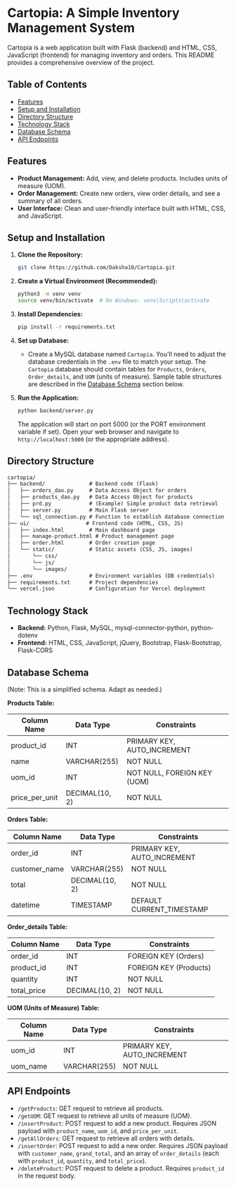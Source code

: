 
# Cartopia: A Simple Inventory Management System

Cartopia is a web application built with Flask (backend) and HTML, CSS, JavaScript (frontend) for managing inventory and orders.  This README provides a comprehensive overview of the project.

## Table of Contents

- [Features](#features)
- [Setup and Installation](#setup-and-installation)
- [Directory Structure](#directory-structure)
- [Technology Stack](#technology-stack)
- [Database Schema](#database-schema)
- [API Endpoints](#api-endpoints)


## Features

- **Product Management:** Add, view, and delete products.  Includes units of measure (UOM).
- **Order Management:** Create new orders, view order details, and see a summary of all orders.
- **User Interface:** Clean and user-friendly interface built with HTML, CSS, and JavaScript.


## Setup and Installation

1. **Clone the Repository:**

   ```bash
   git clone https://github.com/Daksha10/Cartopia.git
     ```

2. **Create a Virtual Environment (Recommended):**

   ```bash
   python3 -m venv venv
   source venv/bin/activate  # On Windows: venv\Scripts\activate
     ```

3. **Install Dependencies:**

   ```bash
   pip install -r requirements.txt
     ```

4. **Set up Database:**

   - Create a MySQL database named `Cartopia`.  You'll need to adjust the database credentials in the `.env` file to match your setup.  The `Cartopia` database should contain tables for `Products`, `Orders`, `Order_details`, and `UOM` (units of measure).  Sample table structures are described in the [Database Schema](#database-schema) section below.

5. **Run the Application:**

   ```bash
   python backend/server.py
     ```

   The application will start on port 5000 (or the PORT environment variable if set).  Open your web browser and navigate to `http://localhost:5000` (or the appropriate address).


## Directory Structure

```markdown
cartopia/
├── backend/              # Backend code (Flask)
│   ├── orders_dao.py     # Data Access Object for orders
│   ├── products_dao.py   # Data Access Object for products
│   ├── prd.py            # (Example) Simple product data retrieval
│   ├── server.py         # Main Flask server
│   └── sql_connection.py # Function to establish database connection
├── ui/                  # Frontend code (HTML, CSS, JS)
│   ├── index.html        # Main dashboard page
│   ├── manage-product.html # Product management page
│   ├── order.html        # Order creation page
│   └── static/           # Static assets (CSS, JS, images)
│       └── css/
│       └── js/
│       └── images/
├── .env                  # Environment variables (DB credentials)
├── requirements.txt      # Project dependencies
└── vercel.json           # Configuration for Vercel deployment
```

## Technology Stack

- **Backend:** Python, Flask, MySQL, mysql-connector-python, python-dotenv
- **Frontend:** HTML, CSS, JavaScript, jQuery, Bootstrap, Flask-Bootstrap, Flask-CORS


## Database Schema

(Note:  This is a simplified schema. Adapt as needed.)

**Products Table:**

| Column Name     | Data Type    | Constraints    |
|-----------------|---------------|-----------------|
| product_id      | INT           | PRIMARY KEY, AUTO_INCREMENT |
| name            | VARCHAR(255) | NOT NULL        |
| uom_id          | INT           | NOT NULL, FOREIGN KEY (UOM) |
| price_per_unit  | DECIMAL(10, 2)| NOT NULL        |

**Orders Table:**

| Column Name    | Data Type    | Constraints    |
|----------------|---------------|-----------------|
| order_id       | INT           | PRIMARY KEY, AUTO_INCREMENT |
| customer_name  | VARCHAR(255) | NOT NULL        |
| total          | DECIMAL(10, 2)| NOT NULL        |
| datetime       | TIMESTAMP     | DEFAULT CURRENT_TIMESTAMP |

**Order_details Table:**

| Column Name    | Data Type    | Constraints               |
|----------------|---------------|---------------------------|
| order_id       | INT           | FOREIGN KEY (Orders)       |
| product_id     | INT           | FOREIGN KEY (Products)     |
| quantity       | INT           | NOT NULL                   |
| total_price    | DECIMAL(10, 2)| NOT NULL                   |

**UOM (Units of Measure) Table:**

| Column Name | Data Type    | Constraints    |
|-------------|---------------|-----------------|
| uom_id      | INT           | PRIMARY KEY, AUTO_INCREMENT |
| uom_name    | VARCHAR(255) | NOT NULL        |


## API Endpoints

- `/getProducts`:  GET request to retrieve all products.
- `/getUOM`: GET request to retrieve all units of measure (UOM).
- `/insertProduct`: POST request to add a new product.  Requires JSON payload with `product_name`, `uom_id`, and `price_per_unit`.
- `/getAllOrders`: GET request to retrieve all orders with details.
- `/insertOrder`: POST request to add a new order. Requires JSON payload with `customer_name`, `grand_total`, and an array of `order_details` (each with `product_id`, `quantity`, and `total_price`).
- `/deleteProduct`: POST request to delete a product. Requires `product_id` in the request body.
